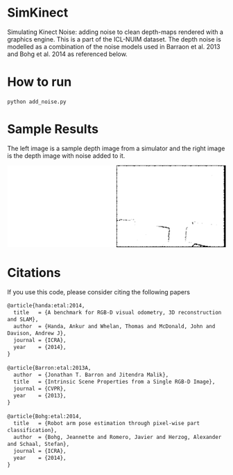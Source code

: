 # SimKinect

Simulating Kinect Noise: adding noise to clean depth-maps rendered with a graphics engine. This is a part of the ICL-NUIM dataset. The depth noise is modelled as a combination of the noise models used in Barraon et al. 2013 and Bohg et al. 2014 as referenced below.

# How to run 

`python add_noise.py` 

# Sample Results

The left image is a sample depth image from a simulator and the right image is the depth image with noise added to it. 

![Sample Result](./images_for_git/depth_noised_181.png)

# Citations

If you use this code, please consider citing the following papers

```
@article{handa:etal:2014,
  title   = {A benchmark for RGB-D visual odometry, 3D reconstruction and SLAM},
  author  = {Handa, Ankur and Whelan, Thomas and McDonald, John and Davison, Andrew J},
  journal = {ICRA},
  year    = {2014},
}

@article{Barron:etal:2013A,
  author  = {Jonathan T. Barron and Jitendra Malik},
  title   = {Intrinsic Scene Properties from a Single RGB-D Image},
  journal = {CVPR},
  year    = {2013},
}

@article{Bohg:etal:2014,
  title   = {Robot arm pose estimation through pixel-wise part classification},
  author  = {Bohg, Jeannette and Romero, Javier and Herzog, Alexander and Schaal, Stefan},
  journal = {ICRA},
  year    = {2014},
}

```

